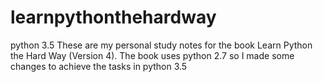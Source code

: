 # learnpythonthehardway
python 3.5
These are my personal study notes for the book Learn Python the Hard Way (Version 4).
The book uses python 2.7 so I made some changes to achieve the tasks in python 3.5 
